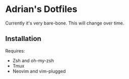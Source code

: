 # Adrian's Dotfiles

Currently it's very bare-bone. This will change over time.

## Installation

Requires:
- Zsh and oh-my-zsh
- Tmux
- Neovim and vim-plugged
